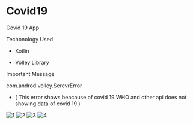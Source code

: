 # Covid19
Covid 19 App 


Techonology Used

- Kotlin

- Volley Library


Important Message 

com.androd.volley.SerevrError 

- ( This error shows beacause of covid 19 WHO and other api does not showing data of covid 19 )


![1](https://user-images.githubusercontent.com/65663535/205235542-45fadb75-6454-4512-a084-b2d230e173bc.jpeg) ![2](https://user-images.githubusercontent.com/65663535/205235829-c28529c0-b97b-4e4a-86b1-8ab6d9f4e895.jpeg) ![3](https://user-images.githubusercontent.com/65663535/205235851-d81286dd-e3ef-43e9-8aab-b71c6595a987.jpeg) ![4](https://user-images.githubusercontent.com/65663535/205235879-4e22e9d5-3d52-4ddb-8a3f-ed939d4627be.jpeg)

